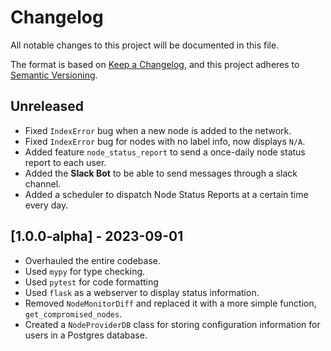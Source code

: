 # Changelog

All notable changes to this project will be documented in this file.

The format is based on [Keep a Changelog](https://keepachangelog.com/en/1.0.0/),
and this project adheres to [Semantic Versioning](https://semver.org/spec/v2.0.0.html).

## Unreleased

<!-- ## [1.0.0-alpha.1] - Unreleased -->

- Fixed `IndexError` bug when a new node is added to the network.
- Fixed `IndexError` bug for nodes with no label info, now displays `N/A`.
- Added feature `node_status_report` to send a once-daily node status report to each user.
- Added the **Slack Bot** to be able to send messages through a slack channel.
- Added a scheduler to dispatch Node Status Reports at a certain time every day.


## [1.0.0-alpha] - 2023-09-01

- Overhauled the entire codebase.
- Used `mypy` for type checking.
- Used `pytest` for code formatting
- Used `flask` as a webserver to display status information.
- Removed `NodeMonitorDiff` and replaced it with a more simple function, `get_compromised_nodes`.
- Created a `NodeProviderDB` class for storing configuration information for users in a Postgres database.
